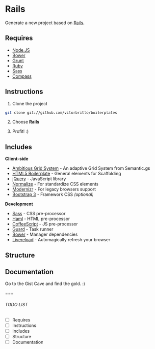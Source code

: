 # Rails

Generate a new project based on [Rails](http://rubyonrails.org/).

## Requires

- [Node.JS](http://nodejs.org/)
- [Bower](http://bower.io)
- [Grunt](http://gruntjs.com)
- [Ruby](https://www.ruby-lang.org/pt/)
- [Sass](http://sass-lang.com/)
- [Compass](http://compass-style.org/)


## Instructions

1. Clone the project

  ```bash
  git clone git://github.com/vitorbritto/boilerplates
  ```
2. Choose **Rails**

3. Profit! :)


## Includes

**Client-side**

* [Ambitious Grid System](https://github.com/ambitiousframework/grid-system) - An adaptive Grid System from Semantic.gs
* [HTML5 Boilerplate](https://github.com/h5bp/html5-boilerplate) - General elements for Scaffolding
* [jQuery](http://jquery.com/) - JavaScript library
* [Normalize](http://necolas.github.io/normalize.css/) - For standardize CSS elements
* [Modernizr](http://modernizr.com/) - For legacy browsers support
* [Bootstrap 3]() - Framework CSS *(optional)*

**Development**

* [Sass](http://learnboost.github.io/stylus/) - CSS pre-processor
* [Haml](http://jade-lang.com/) - HTML pre-processor
* [CoffeeScript](http://jade-lang.com/) - JS pre-processor
* [Guard](http://gruntjs.com/) - Task runner
* [Bower](http://bower.io/) - Manager dependencies
* [Livereload](http://livereload.com/) - Automagically refresh your browser


## Structure


## Documentation

Go to the Gist Cave and find the gold. :)

===

###### TODO LIST

- [ ] Requires
- [ ] Instructions
- [ ] Includes
- [ ] Structure
- [ ] Documentation
